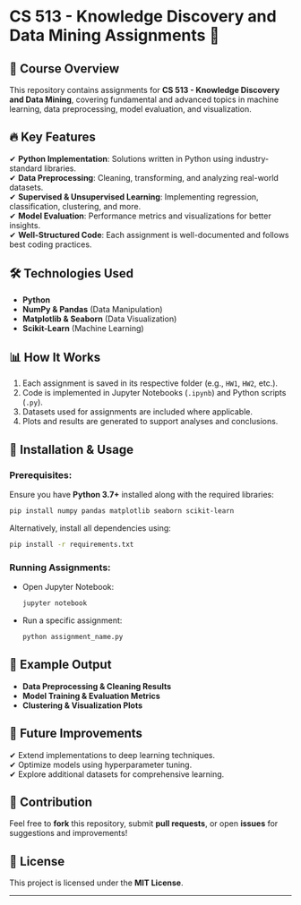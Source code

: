 # **CS 513 - Knowledge Discovery and Data Mining Assignments 🚀**  

## 📌 Course Overview  
This repository contains assignments for **CS 513 - Knowledge Discovery and Data Mining**, covering fundamental and advanced topics in machine learning, data preprocessing, model evaluation, and visualization.  

## 🔥 Key Features  
✔ **Python Implementation**: Solutions written in Python using industry-standard libraries.  
✔ **Data Preprocessing**: Cleaning, transforming, and analyzing real-world datasets.  
✔ **Supervised & Unsupervised Learning**: Implementing regression, classification, clustering, and more.  
✔ **Model Evaluation**: Performance metrics and visualizations for better insights.  
✔ **Well-Structured Code**: Each assignment is well-documented and follows best coding practices.  

## 🛠 Technologies Used  
- **Python**  
- **NumPy & Pandas** (Data Manipulation)  
- **Matplotlib & Seaborn** (Data Visualization)  
- **Scikit-Learn** (Machine Learning)  

## 📊 How It Works  
1. Each assignment is saved in its respective folder (e.g., `HW1`, `HW2`, etc.).  
2. Code is implemented in Jupyter Notebooks (`.ipynb`) and Python scripts (`.py`).  
3. Datasets used for assignments are included where applicable.  
4. Plots and results are generated to support analyses and conclusions.  

## 🚀 Installation & Usage  

### Prerequisites:  
Ensure you have **Python 3.7+** installed along with the required libraries:  

```bash
pip install numpy pandas matplotlib seaborn scikit-learn
```  

Alternatively, install all dependencies using:  

```bash
pip install -r requirements.txt
```  

### Running Assignments:  
- Open Jupyter Notebook:  
  ```bash
  jupyter notebook
  ```
- Run a specific assignment:  
  ```bash
  python assignment_name.py
  ```

## 📌 Example Output  
- **Data Preprocessing & Cleaning Results**  
- **Model Training & Evaluation Metrics**  
- **Clustering & Visualization Plots**  

## 🎯 Future Improvements  
✔ Extend implementations to deep learning techniques.  
✔ Optimize models using hyperparameter tuning.  
✔ Explore additional datasets for comprehensive learning.  

## 🤝 Contribution  
Feel free to **fork** this repository, submit **pull requests**, or open **issues** for suggestions and improvements!  

## 📄 License  
This project is licensed under the **MIT License**.  

---
